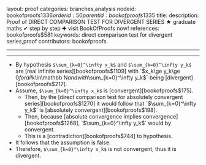 layout: proof
categories: branches,analysis
nodeid: bookofproofs$1336
orderid: 50
parentid: bookofproofs$1335
title: 
description: Proof of DIRECT COMPARISON TEST FOR DIVERGENT SERIES ★ graduate maths ✔ step by step ✚ visit BookOfProofs now!
references: bookofproofs$581
keywords: direct comparison test for divergent series,proof
contributors: bookofproofs

---


---

* By hypothesis `$\sum_{k=0}^\infty x_k$`  and `$\sum_{k=0}^\infty y_k$`  are [real infinite series][bookofproofs$1109] with `$x_k\ge y_k\ge 0$` for all `$k\in\mathbb N$` and with `$\sum_{k=0}^\infty y_k$` being [divergent][bookofproofs$217].
* Assume, `$\sum_{k=0}^\infty x_k$` is [convergent][bookofproofs$175].
   * Then, by the [direct comparison test for absolutely convergent series][bookofproofs$1270] it would follow that `$\sum_{k=0}^\infty y_k$` is [absolutely convergent][bookofproofs$198].
   * Then, because [absolute convergence implies convergence][bookofproofs$1268], `$\sum_{k=0}^\infty y_k$` would by convergent.
   * This is a [contradiction][bookofproofs$744] to hypothesis.
* It follows that the assumption is false. 
* Therefore, `$\sum_{k=0}^\infty x_k$` is not convergent, thus it is divergent.
